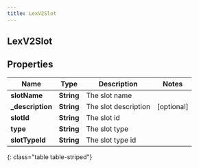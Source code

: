 ```yaml
---
title: LexV2Slot
---
```

## LexV2Slot

## Properties

|Name | Type | Description | Notes|
|------------ | ------------- | ------------- | -------------|
| **slotName** | **String** | The slot name | |
| **_description** | **String** | The slot description | [optional] |
| **slotId** | **String** | The slot id | |
| **type** | **String** | The slot type | |
| **slotTypeId** | **String** | The slot type id | |
{: class="table table-striped"}


